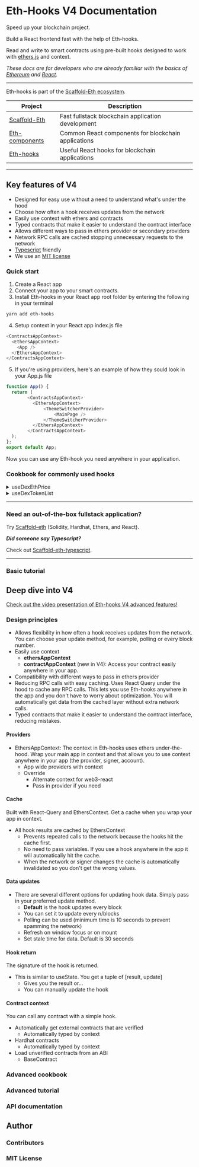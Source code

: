 # Eth-Hooks V4 Documentation

 Speed up your blockchain project.

 Build a React frontend fast with the help of Eth-hooks.

 Read and write to smart contracts using pre-built hooks designed to work with [ethers.js](https://docs.ethers.io/v5/) and context.

_These docs are for developers who are already familiar with the basics of [Ethereum](https://ethereum.org/en/) and [React](https://reactjs.org/)._

<hr>

Eth-hooks is part of the [Scaffold-Eth ecosystem](https://github.com/scaffold-eth/).

| Project | Description |
|---------|---------|
| [Scaffold-Eth](https://github.com/scaffold-eth/scaffold-eth) | Fast fullstack blockchain application development |
| [Eth-components](https://github.com/scaffold-eth/eth-components) | Common React components for blockchain applications |
| [Eth-hooks](https://github.com/scaffold-eth/eth-hooks) | Useful React hooks for blockchain applications |

<hr>

## Key features of V4

- Designed for easy use without a need to understand what's under the hood
- Choose how often a hook receives updates from the network
- Easily use context with ethers and contracts
- Typed contracts that make it easier to understand the contract interface
- Allows different ways to pass in ethers provider or secondary providers
- Network RPC calls are cached stopping unnecessary requests to the network
- [Typescript](https://www.typescriptlang.org/) friendly
- We use an [MIT license](https://en.wikipedia.org/wiki/MIT_License)

### Quick start

1. Create a React app
2. Connect your app to your smart contracts.
3. Install Eth-hooks in your React app root folder by entering the following in your terminal

```bash
yarn add eth-hooks
```

4. Setup context in your React app index.js file

```javascript
<ContractsAppContext>
  <EthersAppContext>
    <App />
  </EthersAppContext>
</ContractsAppContext>
```

5. If you're using providers, here's an example of how they sould look in your App.js file

```javascript
function App() {
  return (
        <ContractsAppContext>
          <EthersAppContext>
              <ThemeSwitcherProvider>
                  <MainPage />
              </ThemeSwitcherProvider>
          </EthersAppContext>
        </ContractsAppContext>
  );
};
export default App;
```

Now you can use any Eth-hook you need anywhere in your application.

### Cookbook for commonly used hooks

<details>
  <summary>
    useDexEthPrice
  </summary>

  Get the Exchange price of ETH/USD (extrapolated from WETH/DAI) from uniswap
  <h6>Notes</h6>
  uses useOnRepetition, does not use context
  <h6>Parameters</h6>
  
  | Name | Type |
  |------|------|
  | mainnetProvider | undefined / TEthersProvider |
  | targetNetworkInfo? | TNetworkInfo |
  | options | TUpdateOptions < any > | 

  <h6>Returns</h6>
    THookResult < number >
    price in USD
  <h6>Example</h6>

  ```typescript
  export const useDexEthPrice = (
  mainnetProvider: TEthersProvider | undefined,
  targetNetworkInfo?: TNetworkInfo,
  options: TUpdateOptions = mergeDefaultUpdateOptions()
): THookResult<number> => {
  const keys = [{ ...queryKey, ...providerKey(mainnetProvider) }, { networkPrice: targetNetworkInfo?.price }] as const;
  type TAsyncResult = number | undefined;

  const { data, refetch, status } = useQuery(
    keys,
    async (keys): Promise<TAsyncResult> => {
      const { networkPrice } = keys.queryKey[1];
      if (networkPrice) {
        return networkPrice;
      } else if (mainnetProvider) {
        const network = await mainnetProvider.getNetwork();

        const DAI = new Token(network ? network.chainId : 1, '0x6B175474E89094C44Da98b954EedeAC495271d0F', 18);
        const pair = await Fetcher.fetchPairData(DAI, WETH[DAI.chainId], mainnetProvider);
        const route = new Route([pair], WETH[DAI.chainId]);
        const price = parseFloat(route.midPrice.toSignificant(6));
        return price;
      }
    },
    {
      ...processQueryOptions<TAsyncResult>(options),
    }
  );
```

</details>
<details>
  <summary>
    useDexTokenList
  </summary>

  Get a tokenlist from uniswap ipfs tokenlist
  <h6>Notes</h6>
  you can also point it to another URI
  <h6>Parameters</h6>
  
  | Name | Type | Default value | Description |
  |------|------|---------------|-------------|
  | tokenListURI | string | 'https://gateway.ipfs.io/ipns/tokens.uniswap.org' |
  | chainId? | number | undefined | optional, you can filter by a chainId |
  | options | TUpdateOptions < any > | undefined |

  <h6>Returns</h6>
  THookResult < TokenInfo[] >
  <br>
  (TokenInfo[]) from ‘@uniswap/token-lists’

  <h6>Example</h6>

  ```typescript
  export const useDexTokenList = (
  tokenListUri: string = 'https://gateway.ipfs.io/ipns/tokens.uniswap.org',
  chainId?: number,
  options: TUpdateOptions = mergeDefaultUpdateOptions()
): THookResult<TokenInfo[]> => {
  const keys = [{ ...queryKey }, { tokenListUri, chainId }] as const;
  const { data, refetch, status } = useQuery(
    keys,
    async (keys): Promise<TokenInfo[]> => {
      const { tokenListUri, chainId } = keys.queryKey[1];
      let tokenInfo: TokenInfo[] = [];
      const tokenListResp: TokenList = (await axios(tokenListUri)).data as TokenList;
      if (tokenListResp != null) {
        if (chainId) {
          tokenInfo = tokenListResp.tokens.filter((t: TokenInfo) => {
            return t.chainId === chainId;
          });
        } else {
          tokenInfo = tokenListResp.tokens;
        }
      }
      return tokenInfo;
    },
    {
      ...processQueryOptions<TokenInfo[]>(options),
      isDataEqual: (oldResult, newResult) => isEqual(oldResult, newResult),
    }
  );
  ```

  Go to code.

</details>

<hr>

### Need an out-of-the-box fullstack application?

Try [Scaffold-eth](https://github.com/scaffold-eth/) (Solidity, Hardhat, Ethers, and React).

***Did someone say Typescript?***

Check out [Scaffold-eth-typescript](https://github.com/scaffold-eth/scaffold-eth-typescript).

<hr>

### Basic tutorial

## Deep dive into V4

[Check out the video presentation of Eth-hooks V4 advanced features!](https://www.youtube.com/watch?v=STxAdE8wQwY)

### Design principles

- Allows flexibility in how often a hook receives updates from the network. You can choose your update method, for example, polling or every block number.
- Easily use context
  - **ethersAppContext**
  - **contractAppContext** (new in V4): Access your contract easily anywhere in your app.
- Compatibility with different ways to pass in ethers provider
- Reducing RPC calls with easy caching. Uses React Query under the hood to cache any RPC calls. This lets you use Eth-hooks anywhere in the app and you don't have to worry about  optimization. You will automatically get data from the cached layer without extra network calls.
- Typed contracts that make it easier to understand the contract interface, reducing mistakes.

#### Providers

- EthersAppContext: The context in Eth-hooks uses ethers under-the-hood. Wrap your main app in context and that allows you to use context anywhere in your app (the provider, signer, account).
  - App wide providers with context
  - Override
    - Alternate context for web3-react
    - Pass in provider if you need

#### Cache

Built with React-Query and EthersContext. Get a cache when you wrap your app in context.

- All hook results are cached by EthersContext
  - Prevents repeated calls to the network because the hooks hit the cache first.
  - No need to pass variables. If you use a hook anywhere in the app it will automatically hit the cache.
  - When the network or signer changes the cache is automatically invalidated so you don't get the wrong values.

#### Data updates

- There are several different options for updating hook data. Simply pass in your preferred  update method.
  - **Default** is the hook updates every block
  - You can set it to update every n/blocks
  - Polling can be used (minimum time is 10 seconds to prevent spamming the network)
  - Refresh on window focus or on mount
  - Set stale time for data. Default is 30 seconds

#### Hook return

The signature of the hook is returned.

- This is similar to useState. You get a tuple of [result, update]
  - Gives you the result or...
  - You can manually update the hook

#### Contract context

You can call any contract with a simple hook.

- Automatically get external contracts that are verified
  - Automatically typed by context
- Hardhat contracts
  - Automatically typed by context
- Load unverified contracts from an ABI
  - BaseContract

### Advanced cookbook

### Advanced tutorial

### API documentation

## Author

### Contributors

### MIT License